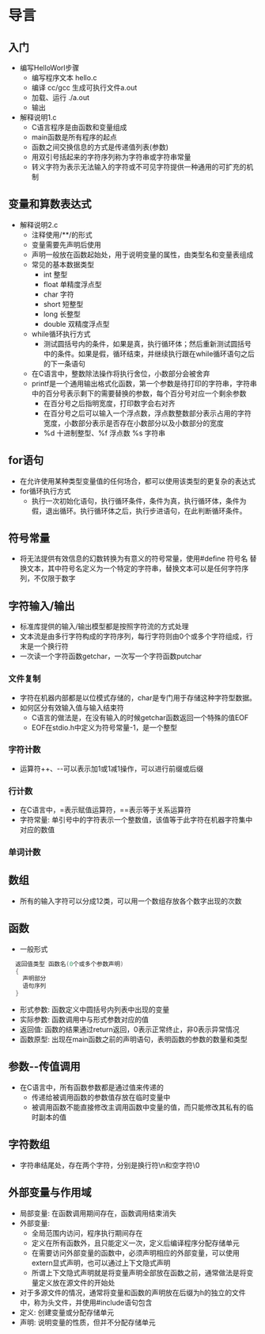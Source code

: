 # 导言
## 入门
- 编写HelloWorl步骤
  - 编写程序文本 hello.c
  - 编译 cc/gcc 生成可执行文件a.out
  - 加载、运行 ./a.out
  - 输出 
- 解释说明1.c
  - C语言程序是由函数和变量组成
  - main函数是所有程序的起点
  - 函数之间交换信息的方式是传递值列表(参数)
  - 用双引号括起来的字符序列称为字符串或字符串常量
  - 转义字符为表示无法输入的字符或不可见字符提供一种通用的可扩充的机制

## 变量和算数表达式
- 解释说明2.c
  - 注释使用/**/的形式
  - 变量需要先声明后使用
  - 声明一般放在函数起始处，用于说明变量的属性，由类型名和变量表组成
  - 常见的基本数据类型
    - int  整型
    - float 单精度浮点型
    - char 字符
    - short 短整型
    - long  长整型
    - double 双精度浮点型
  - while循环执行方式
    - 测试圆括号内的条件，如果是真，执行循环体；然后重新测试圆括号中的条件。如果是假，循环结束，并继续执行跟在while循环语句之后的下一条语句
  - 在C语言中，整数除法操作将执行舍位，小数部分会被舍弃
  - printf是一个通用输出格式化函数，第一个参数是待打印的字符串，字符串中的百分号表示剩下的需要替换的参数，每个百分号对应一个剩余参数
    - 在百分号之后指明宽度，打印数字会右对齐
    - 在百分号之后可以输入一个浮点数，浮点数整数部分表示占用的字符宽度，小数部分表示是否存在小数部分以及小数部分的宽度
    - %d 十进制整型、%f 浮点数 %s 字符串

## for语句
- 在允许使用某种类型变量值的任何场合，都可以使用该类型的更复杂的表达式
- for循环执行方式
  - 执行一次初始化语句，执行循环条件，条件为真，执行循环体，条件为假，退出循环。执行循环体之后，执行步进语句，在此判断循环条件。

## 符号常量
- 将无法提供有效信息的幻数转换为有意义的符号常量，使用#define 符号名 替换文本，其中符号名定义为一个特定的字符串，替换文本可以是任何字符序列，不仅限于数字

## 字符输入/输出
- 标准库提供的输入/输出模型都是按照字符流的方式处理
- 文本流是由多行字符构成的字符序列，每行字符则由0个或多个字符组成，行末是一个换行符
- 一次读一个字符函数getchar，一次写一个字符函数putchar
### 文件复制
- 字符在机器内部都是以位模式存储的，char是专门用于存储这种字符型数据。
- 如何区分有效输入值与输入结束符
  - C语言的做法是，在没有输入的时候getchar函数返回一个特殊的值EOF
  - EOF在stdio.h中定义为符号常量-1，是一个整型

### 字符计数
- 运算符++、--可以表示加1或1减1操作，可以进行前缀或后缀

### 行计数
- 在C语言中，=表示赋值运算符，==表示等于关系运算符
- 字符常量: 单引号中的字符表示一个整数值，该值等于此字符在机器字符集中对应的数值

### 单词计数

## 数组
- 所有的输入字符可以分成12类，可以用一个数组存放各个数字出现的次数

## 函数
- 一般形式
```c
  返回值类型 函数名(0个或多个参数声明)
  {
    声明部分
    语句序列
  }
```
- 形式参数: 函数定义中圆括号内列表中出现的变量
- 实际参数: 函数调用中与形式参数对应的值
- 返回值: 函数的结果通过return返回，0表示正常终止，非0表示异常情况
- 函数原型: 出现在main函数之前的声明语句，表明函数的参数的数量和类型

## 参数--传值调用
- 在C语言中，所有函数参数都是通过值来传递的
  - 传递给被调用函数的参数值存放在临时变量中
  - 被调用函数不能直接修改主调用函数中变量的值，而只能修改其私有的临时副本的值

## 字符数组
- 字符串结尾处，存在两个字符，分别是换行符\n和空字符\0

## 外部变量与作用域
- 局部变量: 在函数调用期间存在，函数调用结束消失
- 外部变量: 
  - 全局范围内访问，程序执行期间存在
  - 定义在所有函数外，且只能定义一次，定义后编译程序分配存储单元
  - 在需要访问外部变量的函数中，必须声明相应的外部变量，可以使用extern显式声明，也可以通过上下文隐式声明
  - 所谓上下文隐式声明就是将变量声明全部放在函数之前，通常做法是将变量定义放在源文件的开始处
- 对于多源文件的情况，通常将变量和函数的声明放在后缀为h的独立的文件中，称为头文件，并使用#include语句包含
- 定义: 创建变量或分配存储单元
- 声明: 说明变量的性质，但并不分配存储单元